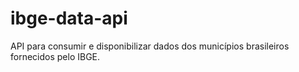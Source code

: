 # ibge-data-api
API para consumir e disponibilizar dados dos municípios brasileiros fornecidos pelo IBGE.
